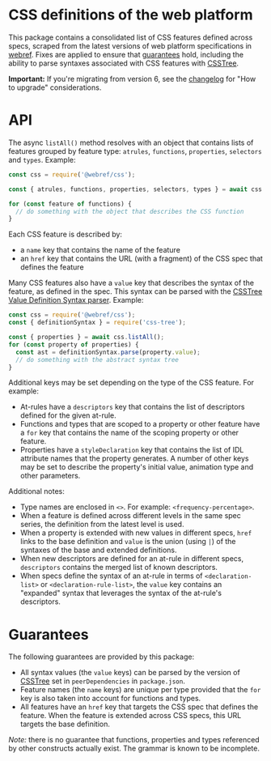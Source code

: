 # CSS definitions of the web platform

This package contains a consolidated list of CSS features defined across specs, scraped from the latest versions of web platform specifications in [webref](https://github.com/w3c/webref). Fixes are applied to ensure that [guarantees](#guarantees) hold, including the ability to parse syntaxes associated with CSS features with [CSSTree](https://github.com/csstree/csstree).

**Important:** If you're migrating from version 6, see the [changelog](CHANGELOG.md) for "How to upgrade" considerations.

# API

The async `listAll()` method resolves with an object that contains lists of features grouped by feature type: `atrules`, `functions`, `properties`, `selectors` and `types`. Example:

```js
const css = require('@webref/css');

const { atrules, functions, properties, selectors, types } = await css.listAll();

for (const feature of functions) {
  // do something with the object that describes the CSS function
}
```

Each CSS feature is described by:
- a `name` key that contains the name of the feature
- an `href` key that contains the URL (with a fragment) of the CSS spec that defines the feature

Many CSS features also have a `value` key that describes the syntax of the feature, as defined in the spec. This syntax can be parsed with the [CSSTree Value Definition Syntax parser](https://github.com/csstree/csstree/blob/master/docs/definition-syntax.md#value-definition-syntax). Example:

```js
const css = require('@webref/css');
const { definitionSyntax } = require('css-tree');

const { properties } = await css.listAll();
for (const property of properties) {
  const ast = definitionSyntax.parse(property.value);
  // do something with the abstract syntax tree
}
```

Additional keys may be set depending on the type of the CSS feature. For example:

- At-rules have a `descriptors` key that contains the list of descriptors defined for the given at-rule.
- Functions and types that are scoped to a property or other feature have a `for` key that contains the name of the scoping property or other feature.
- Properties have a `styleDeclaration` key that contains the list of IDL attribute names that the property generates. A number of other keys may be set to describe the property's initial value, animation type and other parameters.

Additional notes:
- Type names are enclosed in `<>`. For example: `<frequency-percentage>`.
- When a feature is defined across different levels in the same spec series, the definition from the latest level is used.
- When a property is extended with new values in different specs, `href` links to the base definition and `value` is the union (using `|`) of the syntaxes of the base and extended definitions.
- When new descriptors are defined for an at-rule in different specs, `descriptors` contains the merged list of known descriptors.
- When specs define the syntax of an at-rule in terms of `<declaration-list>` or `<declaration-rule-list>`, the `value` key contains an "expanded" syntax that leverages the syntax of the at-rule's descriptors.

# Guarantees

The following guarantees are provided by this package:
- All syntax values (the `value` keys) can be parsed by the version of [CSSTree](https://github.com/csstree/csstree) set in `peerDependencies` in `package.json`.
- Feature names (the `name` keys) are unique per type provided that the `for` key is also taken into account for functions and types.
- All features have an `href` key that targets the CSS spec that defines the feature. When the feature is extended across CSS specs, this URL targets the base definition.

*Note:* there is no guarantee that functions, properties and types referenced by other constructs actually exist. The grammar is known to be incomplete.